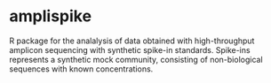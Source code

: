 # amplispike
R package for the analalysis of data obtained with high-throughput amplicon sequencing with synthetic spike-in standards.
Spike-ins represents a synthetic mock community, consisting of non-biological sequences with known concentrations.
